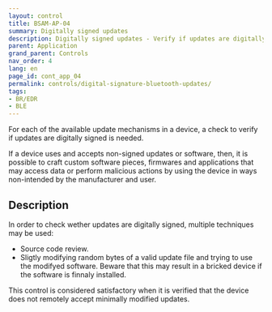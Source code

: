 ```yaml
---
layout: control
title: BSAM-AP-04
summary: Digitally signed updates
description: Digitally signed updates - Verify if updates are digitally signed to prevent malicious software
parent: Application
grand_parent: Controls
nav_order: 4
lang: en
page_id: cont_app_04
permalink: controls/digital-signature-bluetooth-updates/
tags:
- BR/EDR
- BLE
---
```



For each of the available update mechanisms in a device, a check to verify if updates are digitally signed is needed.

If a device uses and accepts non-signed updates or software, then, it is possible to craft custom software pieces, firmwares and applications that may access data or perform malicious actions by using the device in ways non-intended by the manufacturer and user.


## Description

In order to check wether updates are digitally signed, multiple techniques may be used:
* Source code review.
* Sligtly modifying random bytes of a valid update file and trying to use the modifyed software. Beware that this may result in a bricked device if the software is finnaly installed.

This control is considered satisfactory when it is verified that the device does not remotely accept minimally modified updates.